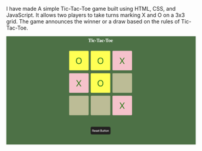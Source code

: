 I have made A simple Tic-Tac-Toe game built using HTML, CSS, and JavaScript. It allows two players to take turns marking X and O on a 3x3 grid. The game announces the winner or a draw based on the rules of Tic-Tac-Toe.

![tic-tac-toe Game Screenshot](screenshot01.png)


